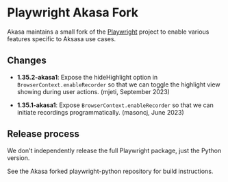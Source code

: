 

# Playwright Akasa Fork

Akasa maintains a small fork of the [Playwright](https://github.com/microsoft/playwright) project to enable various features specific to Aksasa use cases.


## Changes

* **1.35.2-akasa1**: Expose the hideHighlight option in `BrowserContext.enableRecorder` so that we can toggle the highlight view showing during user actions. (mjeti, September 2023)

* **1.35.1-akasa1**: Expose `BrowserContext.enableRecorder` so that we can initiate recordings programmatically. (masoncj, June 2023)

## Release process

We don't independently release the full Playwright package, just the Python version.

See the Akasa forked playwright-python repository for build instructions.



